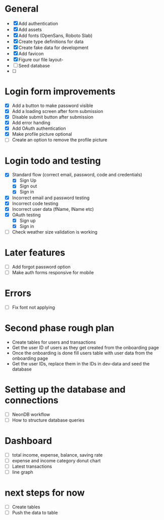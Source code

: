 # General

- [x] Add authentication
- [x] Add assets
- [x] Add fonts (OpenSans, Roboto Slab)
- [x] Create type definitions for data
- [x] Create fake data for development
- [x] Add favicon
- [x] Figure our file layout-
- [ ] Seed database
- [ ]

# Login form improvements

- [x] Add a button to make password visible
- [x] Add a loading screen after form submission
- [x] Disable submit button after submission
- [x] Add error handing
- [x] Add OAuth authentication
- [x] Make profile picture optional
- [ ] Create an option to remove the profile picture

# Login todo and testing

- [x] Standard flow (correct email, password, code and credentials)
  - [x] Sign Up
  - [x] Sign out
  - [x] Sign in
- [x] Incorrect email and password testing
- [x] Incorrect code testing
- [x] Incorrect user data (fName, lName etc)
- [x] OAuth testing
  - [x] Sign up
  - [x] Sign in
- [ ] Check weather size validation is working

# Later features

- [ ] Add forgot password option
- [ ] Make auth forms responsive for mobile

# Errors

- [ ] Fix font not applying

# Second phase rough plan

- Create tables for users and transactions
- Get the user ID of users as they get created from the onboarding page
- Once the onboarding is done fill users table with user data from the onboarding page
- Get the user IDs, replace them in the IDs in dev-data and seed the database

# Setting up the database and connections

- [ ] NeonDB workflow
- [ ] How to structure database queries

# Dashboard

- [ ] total income, expense, balance, saving rate
- [ ] expense and income category donut chart
- [ ] Latest transactions
- [ ] line graph

# next steps for now

- [ ] Create tables
- [ ] Push the data to table
